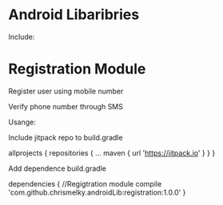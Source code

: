 # Android Libaribries
Include:

# Registration Module 
 Register user using mobile number
 
 Verify phone number through SMS
 
 Usange:
 
 Include  jitpack repo to build.gradle
 
 allprojects {
		repositories {
			...
			maven { url 'https://jitpack.io' }
		}
	}
 
 Add  dependence build.gradle
 
 dependencies {
               //Regigtration module
	        compile 'com.github.chrismelky.androidLib:registration:1.0.0'
	}
 
 
